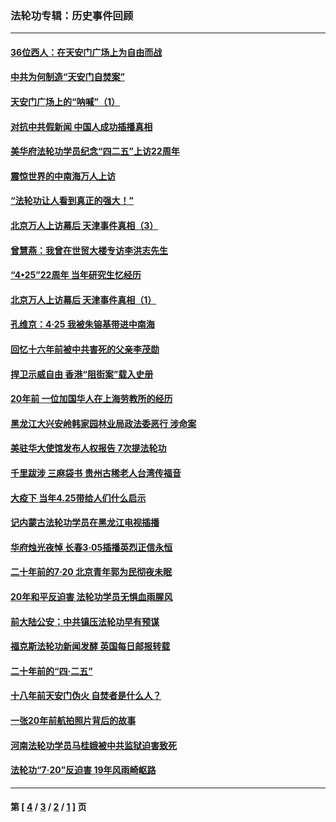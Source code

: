 ### 法轮功专辑：历史事件回顾
---
#### [36位西人：在天安门广场上为自由而战](../../pages/nf5793/n13390029.md?07050430) 
#### [中共为何制造“天安门自焚案”](../../pages/nf5793/n13183270.md?07050430) 
#### [天安门广场上的“呐喊”（1）](../../pages/nf5793/n13105277.md?07050430) 
#### [对抗中共假新闻 中国人成功插播真相](../../pages/nf5793/n12910618.md?07050430) 
#### [美华府法轮功学员纪念“四二五”上访22周年](../../pages/nf5793/n12904445.md?07050430) 
#### [震惊世界的中南海万人上访](../../pages/nf5793/n12903976.md?07050430) 
#### [“法轮功让人看到真正的强大！”](../../pages/nf5793/n12903195.md?07050430) 
#### [北京万人上访幕后 天津事件真相（3）](../../pages/nf5793/n12902807.md?07050430) 
#### [曾慧燕：我曾在世贸大楼专访李洪志先生](../../pages/nf5793/n12898729.md?07050430) 
#### [“4•25”22周年 当年研究生忆经历](../../pages/nf5793/n12894152.md?07050430) 
#### [北京万人上访幕后 天津事件真相（1）](../../pages/nf5793/n12885174.md?07050430) 
#### [孔维京：4·25 我被朱镕基带进中南海](../../pages/nf5793/n12864987.md?07050430) 
#### [回忆十六年前被中共害死的父亲李茂勋](../../pages/nf5793/n12880270.md?07050430) 
#### [捍卫示威自由 香港“阻街案”载入史册](../../pages/nf5793/n12811245.md?07050430) 
#### [20年前 一位加国华人在上海劳教所的经历](../../pages/nf5793/n12707932.md?07050430) 
#### [黑龙江大兴安岭韩家园林业局政法委恶行 涉命案](../../pages/nf5793/n12622815.md?07050430) 
#### [美驻华大使馆发布人权报告 7次提法轮功](../../pages/nf5793/n12520541.md?07050430) 
#### [千里跋涉 三麻袋书 贵州古稀老人台湾传福音](../../pages/nf5793/n12198750.md?07050430) 
#### [大疫下 当年4.25带给人们什么启示](../../pages/nf5793/n12058565.md?07050430) 
#### [记内蒙古法轮功学员在黑龙江电视插播](../../pages/nf5793/n11699194.md?07050430) 
#### [华府烛光夜悼 长春3·05插播英烈正信永恒](../../pages/nf5793/n11397432.md?07050430) 
#### [二十年前的7·20 北京青年郭为民彻夜未眠](../../pages/nf5793/n11354195.md?07050430) 
#### [20年和平反迫害 法轮功学员无惧血雨腥风](../../pages/nf5793/n11348279.md?07050430) 
#### [前大陆公安：中共镇压法轮功早有预谋](../../pages/nf5793/n11352168.md?07050430) 
#### [福克斯法轮功新闻发酵  英国每日邮报转载](../../pages/nf5793/n11285952.md?07050430) 
#### [二十年前的“四·二五”](../../pages/nf5793/n11207639.md?07050430) 
#### [十八年前天安门伪火 自焚者是什么人？](../../pages/nf5793/n10996556.md?07050430) 
#### [一张20年前航拍照片背后的故事](../../pages/nf5793/n10693797.md?07050430) 
#### [河南法轮功学员马桂娥被中共监狱迫害致死](../../pages/nf5793/n10684974.md?07050430) 
#### [法轮功“7‧20”反迫害 19年风雨崎岖路](../../pages/nf5793/n10570834.md?07050430) 

---
#### 第 [ [4](./4.md?07050430) / [3](./3.md?07050430) / [2](./2.md?07050430) / [1](./1.md?07050430) ] 页
